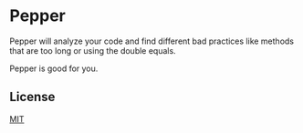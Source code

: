 # Pepper

Pepper will analyze your code and find different bad practices like methods
that are too long or using the double equals.

Pepper is good for you.

## License

[MIT](http://rumpl.mit-license.org)